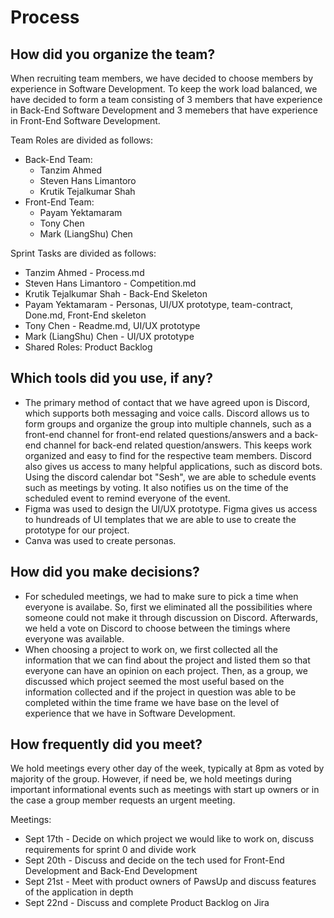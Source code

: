 # Process

## How did you organize the team?

When recruiting team members, we have decided to choose members by experience in Software Development. 
To keep the work load balanced, we have decided to form a team consisting of 3 members that have experience 
in Back-End Software Development and 3 memebers that have experience in Front-End Software Development.

Team Roles are divided as follows:
* Back-End Team:
    * Tanzim Ahmed
    * Steven Hans Limantoro
    * Krutik Tejalkumar Shah
* Front-End Team:
    * Payam Yektamaram
    * Tony Chen
    * Mark (LiangShu) Chen


Sprint Tasks are divided as follows:
* Tanzim Ahmed - Process.md
* Steven Hans Limantoro - Competition.md
* Krutik Tejalkumar Shah - Back-End Skeleton
* Payam Yektamaram - Personas, UI/UX prototype,
team-contract, Done.md, Front-End skeleton
* Tony Chen - Readme.md, UI/UX prototype
* Mark (LiangShu) Chen - UI/UX prototype
* Shared Roles: Product Backlog


## Which tools did you use, if any?
* The primary method of contact that we have agreed upon is Discord, which supports both messaging and voice 
calls. Discord allows us to form groups and organize the group into multiple channels, such as a front-end channel
for front-end related questions/answers and a back-end channel for back-end related question/answers. This keeps
work organized and easy to find for the respective team members. Discord also gives us access to many helpful
applications, such as discord bots. Using the discord calendar bot "Sesh", we are able to schedule events such
as meetings by voting. It also notifies us on the time of the scheduled event to remind everyone of the event.
* Figma was used to design the UI/UX prototype. Figma gives us access to hundreads of UI templates that we are
able to use to create the prototype for our project.
* Canva was used to create personas.

## How did you make decisions?
* For scheduled meetings, we had to make sure to pick a time when everyone is availabe. So, first we eliminated
all the possibilities where someone could not make it through discussion on Discord. Afterwards, we held a vote
on Discord to choose between the timings where everyone was available.
* When choosing a project to work on, we first collected all the information that we can find about the project
and listed them so that everyone can have an opinion on each project. Then, as a group, we discussed which
project seemed the most useful based on the information collected and if the project in question was able to
be completed within the time frame we have base on the level of experience that we have in Software Development.

## How frequently did you meet?
We hold meetings every other day of the week, typically at 8pm as voted by majority of the group. However, if
need be, we hold meetings during important informational events such as meetings with start up owners or in
the case a group member requests an urgent meeting.

Meetings:

* Sept 17th - Decide on which project we would like to work on, discuss requirements for sprint 0 and divide work
* Sept 20th - Discuss and decide on the tech used for Front-End Development and Back-End Development
* Sept 21st - Meet with product owners of PawsUp and discuss features of the application in depth
* Sept 22nd - Discuss and complete Product Backlog on Jira